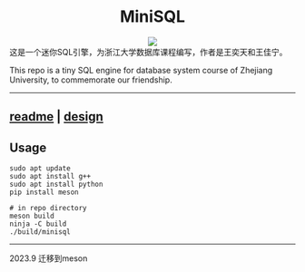 <div align=center><h1>MiniSQL</h1></div>

<div align=center>
    <img src="https://github.com/JianingWang43/miniSQL/blob/main/doc/minisql.ico">
</div>
这是一个迷你SQL引擎，为浙江大学数据库课程编写，作者是王奕天和王佳宁。

This repo is a tiny SQL engine for database system course of Zhejiang University, to commemorate our friendship.

---
[readme](https://github.com/JianingWang43/miniSQL/blob/main/doc/README.md) | [design](https://github.com/JianingWang43/miniSQL/blob/main/doc/design.md)
---
## Usage
```
sudo apt update
sudo apt install g++
sudo apt install python
pip install meson

# in repo directory
meson build
ninja -C build
./build/minisql
```
---
2023.9 迁移到meson
